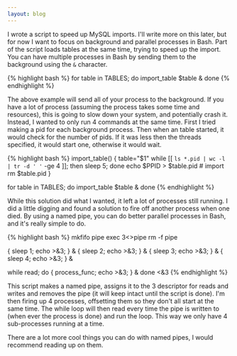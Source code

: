 ```yaml
---
layout: blog
---
```

I wrote a script to speed up MySQL imports. I'll write more on this later, but for now I want to focus on background and parallel processes in Bash. Part of the script loads tables at the same time, trying to speed up the import. You can have multiple processes in Bash by sending them to the background using the `&` character.

{% highlight bash %}
for table in TABLES; do
	import_table $table &
done
{% endhighlight %}

The above example will send all of your process to the background. If you have a lot of process (assuming the process takes some time and resources), this is going to slow down your system, and potentially crash it. Instead, I wanted to only run 4 commands at the same time. First I tried making a pid for each background process. Then when an table started, it would check for the number of pids. If it was less then the threads specified, it would start one, otherwise it would wait.

{% highlight bash %}
import_table() {
	table="$1"
	while [[ `ls *.pid | wc -l | tr -d ' '` -ge 4 ]]; then sleep 5; done
	echo $PPID > $table.pid
	# import
	rm $table.pid
}

for table in TABLES; do
	import_table $table &
done
{% endhighlight %}

While this solution did what I wanted, it left a lot of processes still running. I did a little digging and found a solution to fire off another process when one died. By using a named pipe, you can do better parallel processes in Bash, and it's really simple to do.

{% highlight bash %}
mkfifo pipe
exec 3<>pipe
rm -f pipe

{ sleep 1; echo >&3; } &
{ sleep 2; echo >&3; } &
{ sleep 3; echo >&3; } &
{ sleep 4; echo >&3; } &

while read; do
	{ process_func; echo >&3; } &
done <&3
{% endhighlight %}

This script makes a named pipe, assigns it to the 3 descriptor for reads and writes and removes the pipe (it will keep intact until the script is done). I'm then firing up 4 processes, offsetting them so they don't all start at the same time. The while loop will then read every time the pipe is written to (when ever the process is done) and run the loop. This way we only have 4 sub-processes running at a time.

There are a lot more cool things you can do with named pipes, I would recommend reading up on them.
